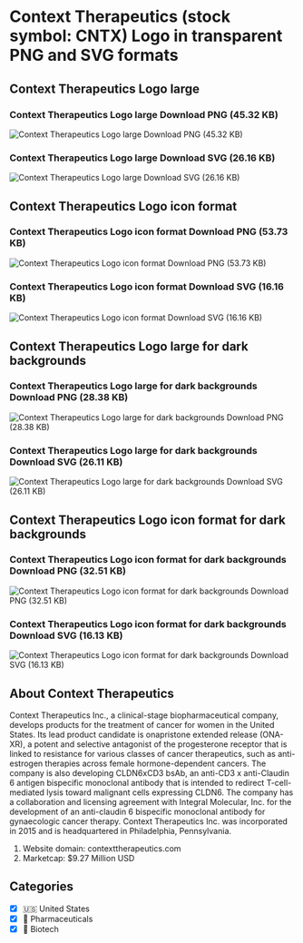 # Context Therapeutics (stock symbol: CNTX) Logo in transparent PNG and SVG formats

## Context Therapeutics Logo large

### Context Therapeutics Logo large Download PNG (45.32 KB)

![Context Therapeutics Logo large Download PNG (45.32 KB)](/img/orig/CNTX_BIG-6281fecf.png)

### Context Therapeutics Logo large Download SVG (26.16 KB)

![Context Therapeutics Logo large Download SVG (26.16 KB)](/img/orig/CNTX_BIG-1d76c5d5.svg)

## Context Therapeutics Logo icon format

### Context Therapeutics Logo icon format Download PNG (53.73 KB)

![Context Therapeutics Logo icon format Download PNG (53.73 KB)](/img/orig/CNTX-82206c13.png)

### Context Therapeutics Logo icon format Download SVG (16.16 KB)

![Context Therapeutics Logo icon format Download SVG (16.16 KB)](/img/orig/CNTX-8070879e.svg)

## Context Therapeutics Logo large for dark backgrounds

### Context Therapeutics Logo large for dark backgrounds Download PNG (28.38 KB)

![Context Therapeutics Logo large for dark backgrounds Download PNG (28.38 KB)](/img/orig/CNTX_BIG.D-1d9c2e4d.png)

### Context Therapeutics Logo large for dark backgrounds Download SVG (26.11 KB)

![Context Therapeutics Logo large for dark backgrounds Download SVG (26.11 KB)](/img/orig/CNTX_BIG.D-0e0dfe66.svg)

## Context Therapeutics Logo icon format for dark backgrounds

### Context Therapeutics Logo icon format for dark backgrounds Download PNG (32.51 KB)

![Context Therapeutics Logo icon format for dark backgrounds Download PNG (32.51 KB)](/img/orig/CNTX.D-dccb9f72.png)

### Context Therapeutics Logo icon format for dark backgrounds Download SVG (16.13 KB)

![Context Therapeutics Logo icon format for dark backgrounds Download SVG (16.13 KB)](/img/orig/CNTX.D-f29ba867.svg)

## About Context Therapeutics

Context Therapeutics Inc., a clinical-stage biopharmaceutical company, develops products for the treatment of cancer for women in the United States. Its lead product candidate is onapristone extended release (ONA-XR), a potent and selective antagonist of the progesterone receptor that is linked to resistance for various classes of cancer therapeutics, such as anti-estrogen therapies across female hormone-dependent cancers. The company is also developing CLDN6xCD3 bsAb, an anti-CD3 x anti-Claudin 6 antigen bispecific monoclonal antibody that is intended to redirect T-cell-mediated lysis toward malignant cells expressing CLDN6. The company has a collaboration and licensing agreement with Integral Molecular, Inc. for the development of an anti-claudin 6 bispecific monoclonal antibody for gynaecologic cancer therapy. Context Therapeutics Inc. was incorporated in 2015 and is headquartered in Philadelphia, Pennsylvania.

1. Website domain: contexttherapeutics.com
2. Marketcap: $9.27 Million USD


## Categories
- [x] 🇺🇸 United States
- [x] 💊 Pharmaceuticals
- [x] 🧬 Biotech

